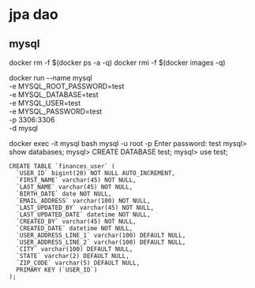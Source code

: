 # jpa dao

## mysql

docker rm -f $(docker ps -a -q)
docker rmi -f $(docker images -q)

docker run --name mysql \
-e MYSQL_ROOT_PASSWORD=test \
-e MYSQL_DATABASE=test \
-e MYSQL_USER=test \
-e MYSQL_PASSWORD=test \
-p 3306:3306 \
-d mysql

docker exec -it mysql bash
mysql -u root -p
Enter password: test
mysql> show databases;
mysql> CREATE DATABASE test;
mysql> use test;

```
CREATE TABLE `finances_user` (
  `USER_ID` bigint(20) NOT NULL AUTO_INCREMENT,
  `FIRST_NAME` varchar(45) NOT NULL,
  `LAST_NAME` varchar(45) NOT NULL,
  `BIRTH_DATE` date NOT NULL,
  `EMAIL_ADDRESS` varchar(100) NOT NULL,
  `LAST_UPDATED_BY` varchar(45) NOT NULL,
  `LAST_UPDATED_DATE` datetime NOT NULL,
  `CREATED_BY` varchar(45) NOT NULL,
  `CREATED_DATE` datetime NOT NULL,
  `USER_ADDRESS_LINE_1` varchar(100) DEFAULT NULL,
  `USER_ADDRESS_LINE_2` varchar(100) DEFAULT NULL,
  `CITY` varchar(100) DEFAULT NULL,
  `STATE` varchar(2) DEFAULT NULL,
  `ZIP_CODE` varchar(5) DEFAULT NULL,
  PRIMARY KEY (`USER_ID`)
);
```
